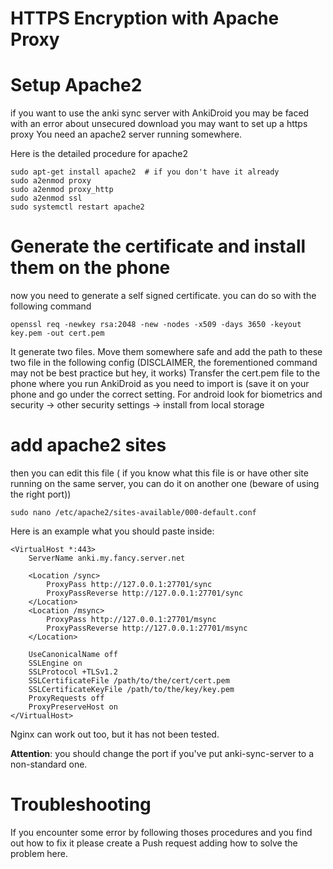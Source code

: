 HTTPS Encryption with Apache Proxy
==================================

# Setup Apache2
if you want to use the anki sync server with AnkiDroid you may be faced with an error about unsecured download you may want to set up a https proxy
You need an apache2 server running somewhere.

Here is the detailed procedure for apache2

    sudo apt-get install apache2  # if you don't have it already
    sudo a2enmod proxy
    sudo a2enmod proxy_http
    sudo a2enmod ssl
    sudo systemctl restart apache2

# Generate the certificate  and install them on the phone
now you need to generate a self signed certificate. you can do so with the following command

    openssl req -newkey rsa:2048 -new -nodes -x509 -days 3650 -keyout key.pem -out cert.pem

It generate two files. Move them somewhere safe and add the path to these two file in the following config
(DISCLAIMER, the forementioned  command may not be best practice but hey, it works)
Transfer the cert.pem file to the phone where you run AnkiDroid as you need to import is (save it on your phone and go under the correct setting. For android look for biometrics and security -> other security settings -> install from local storage

# add apache2 sites
then you can edit this file ( if you know what this file is or have other site running on the same server, you can do it on another one (beware of using the right port))

    sudo nano /etc/apache2/sites-available/000-default.conf

Here is an example what you should paste inside:

    <VirtualHost *:443>
        ServerName anki.my.fancy.server.net
    
        <Location /sync>
            ProxyPass http://127.0.0.1:27701/sync
            ProxyPassReverse http://127.0.0.1:27701/sync
        </Location>
        <Location /msync>
            ProxyPass http://127.0.0.1:27701/msync
            ProxyPassReverse http://127.0.0.1:27701/msync
        </Location>
    
        UseCanonicalName off
        SSLEngine on
        SSLProtocol +TLSv1.2
        SSLCertificateFile /path/to/the/cert/cert.pem
        SSLCertificateKeyFile /path/to/the/key/key.pem
        ProxyRequests off
        ProxyPreserveHost on
    </VirtualHost>
    
Nginx can work out too, but it has not been tested.

**Attention**:  you should change the port if you've put anki-sync-server to a non-standard one.

# Troubleshooting

If you encounter some error by following thoses procedures and you find out how to fix it please create a Push request adding how to solve the problem here.
